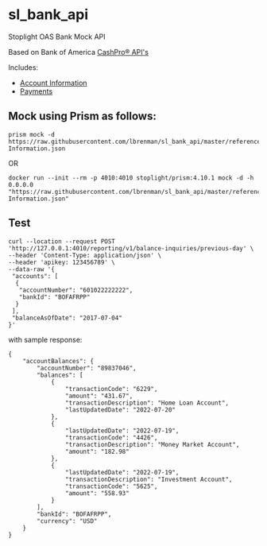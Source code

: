 # sl_bank_api
Stoplight OAS Bank Mock API

Based on Bank of America [CashPro® API's](https://developer.bankofamerica.com/CPODevPortal/apidocs/public/#/home)

Includes:

* [Account Information](https://developer.bankofamerica.com/CPODevPortal/apidocs/public/#/api/account-information)
* [Payments](https://developer.bankofamerica.com/CPODevPortal/apidocs/public/#/api/payments)

## Mock using Prism as follows:

```
prism mock -d https://raw.githubusercontent.com/lbrenman/sl_bank_api/master/reference/Account-Information.json
```

OR

```
docker run --init --rm -p 4010:4010 stoplight/prism:4.10.1 mock -d -h 0.0.0.0 "https://raw.githubusercontent.com/lbrenman/sl_bank_api/master/reference/Account-Information.json"
```

## Test

```
curl --location --request POST 'http://127.0.0.1:4010/reporting/v1/balance-inquiries/previous-day' \
--header 'Content-Type: application/json' \
--header 'apikey: 123456789' \
--data-raw '{
 "accounts": [
  {
   "accountNumber": "601022222222",
   "bankId": "BOFAFRPP"
  }
 ],
 "balanceAsOfDate": "2017-07-04"
}'
```

with sample response:

```
{
    "accountBalances": {
        "accountNumber": "89837046",
        "balances": [
            {
                "transactionCode": "6229",
                "amount": "431.67",
                "transactionDescription": "Home Loan Account",
                "lastUpdatedDate": "2022-07-20"
            },
            {
                "lastUpdatedDate": "2022-07-19",
                "transactionCode": "4426",
                "transactionDescription": "Money Market Account",
                "amount": "182.98"
            },
            {
                "lastUpdatedDate": "2022-07-19",
                "transactionDescription": "Investment Account",
                "transactionCode": "5625",
                "amount": "558.93"
            }
        ],
        "bankId": "BOFAFRPP",
        "currency": "USD"
    }
}
```
